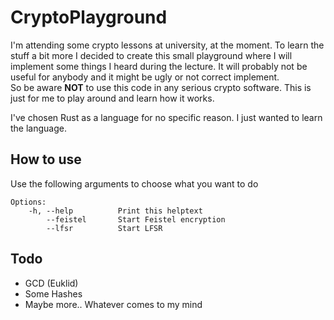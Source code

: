 # CryptoPlayground
I'm attending some crypto lessons at university, at the moment.
To learn the stuff a bit more I decided to create this small playground
where I will implement some things I heard during the lecture.
It will  probably not be useful for anybody and it might be ugly or not correct implement.  
So be aware **NOT** to use this code in any serious crypto software. This is just for me to play around and learn how it works.

I've chosen Rust as a language for no specific reason. I just wanted to learn the language.

## How to use
Use the following arguments to choose what you want to do

    Options:
        -h, --help          Print this helptext
            --feistel       Start Feistel encryption
            --lfsr          Start LFSR

## Todo
 - GCD (Euklid)
 - Some Hashes
 - Maybe more.. Whatever comes to my mind
